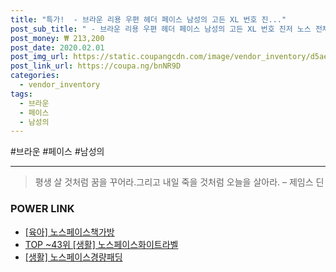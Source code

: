 ```yaml
--- 
title: "특가!  - 브라운 리용 우편 헤더 페이스 남성의 고든 XL 번호 진..." 
post_sub_title: " - 브라운 리용 우편 헤더 페이스 남성의 고든 XL 번호 진저 노스 전체" 
post_money: ₩ 213,200 
post_date: 2020.02.01 
post_img_url: https://static.coupangcdn.com/image/vendor_inventory/d5ae/277d6375200acb6f444d72f90878c34a0842a16b440a5c9c2440cfe3c72d.jpg 
post_link_url: https://coupa.ng/bnNR9D 
categories: 
  - vendor_inventory 
tags: 
  - 브라운 
  - 페이스 
  - 남성의 
--- 
```

  #브라운 #페이스 #남성의 
<hr> 

> 평생 살 것처럼 꿈을 꾸어라.그리고 내일 죽을 것처럼 오늘을 살아라. – 제임스 딘 


### POWER LINK

* <a href="https://blog.naver.com/fasyy4321/221759200217" target="_blank"> [육아] 노스페이스책가방  </a>
* <a href="https://blog.naver.com/an0733/221789938682" target="_blank"> TOP ~43위 [생활] 노스페이스화이트라벨</a>
* <a href="https://blog.naver.com/fasyy4321/221759380245" target="_blank"> [생활] 노스페이스경량패딩  </a>
